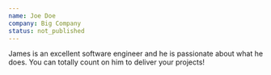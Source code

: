 ```yaml
---
name: Joe Doe
company: Big Company
status: not_published
---
```


James is an excellent software engineer and he is passionate about what he does. You can totally count on him to deliver your projects!